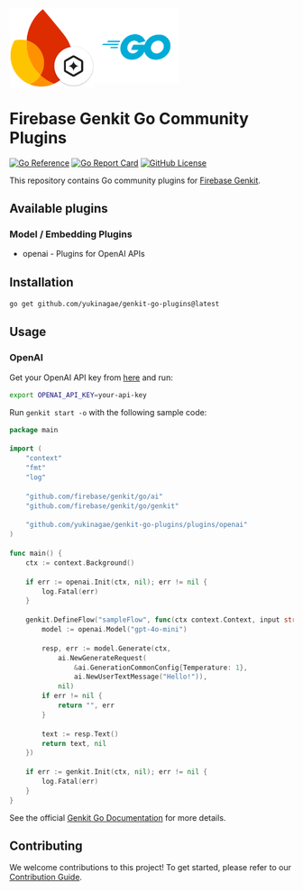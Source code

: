 <div style="display: flex; align-items: flex-start;">
  <img src="./docs/resources/genkit-logo.svg" title="Firebase Genkit" alt="Firebase Genkit Logo" style="width: 150px;">
  <img src="./docs/resources/go-logo.svg" title="Go" alt="Go Logo" style="width: 150px;">
</div>

# Firebase Genkit Go Community Plugins

[![Go Reference](https://pkg.go.dev/badge/github.com/yukinagae/genkit-go-plugins.svg)](https://pkg.go.dev/github.com/yukinagae/genkit-go-plugins)
[![Go Report Card](https://goreportcard.com/badge/github.com/yukinagae/genkit-go-plugins)](https://goreportcard.com/report/github.com/yukinagae/genkit-go-plugins)
[![GitHub License](https://img.shields.io/github/license/yukinagae/genkit-go-plugins)](https://github.com/yukinagae/genkit-go-plugins/blob/main/LICENSE)

This repository contains Go community plugins for [Firebase Genkit](https://github.com/firebase/genkit).

## Available plugins

### Model / Embedding Plugins

- openai - Plugins for OpenAI APIs

## Installation

```bash
go get github.com/yukinagae/genkit-go-plugins@latest
```

## Usage

### OpenAI

Get your OpenAI API key from [here](https://platform.openai.com/account/api-keys) and run:

```bash
export OPENAI_API_KEY=your-api-key
```

Run `genkit start -o` with the following sample code:

```go
package main

import (
	"context"
	"fmt"
	"log"

	"github.com/firebase/genkit/go/ai"
	"github.com/firebase/genkit/go/genkit"

	"github.com/yukinagae/genkit-go-plugins/plugins/openai"
)

func main() {
	ctx := context.Background()

	if err := openai.Init(ctx, nil); err != nil {
		log.Fatal(err)
	}

	genkit.DefineFlow("sampleFlow", func(ctx context.Context, input string) (string, error) {
		model := openai.Model("gpt-4o-mini")

		resp, err := model.Generate(ctx,
			ai.NewGenerateRequest(
				&ai.GenerationCommonConfig{Temperature: 1},
				ai.NewUserTextMessage("Hello!")),
			nil)
		if err != nil {
			return "", err
		}

		text := resp.Text()
		return text, nil
	})

	if err := genkit.Init(ctx, nil); err != nil {
		log.Fatal(err)
	}
}
```

See the official [Genkit Go Documentation](https://firebase.google.com/docs/genkit-go/get-started-go) for more details.

## Contributing

We welcome contributions to this project! To get started, please refer to our [Contribution Guide](https://github.com/yukinagae/genkit-go-plugins/blob/main/CONTRIBUTING.md).
